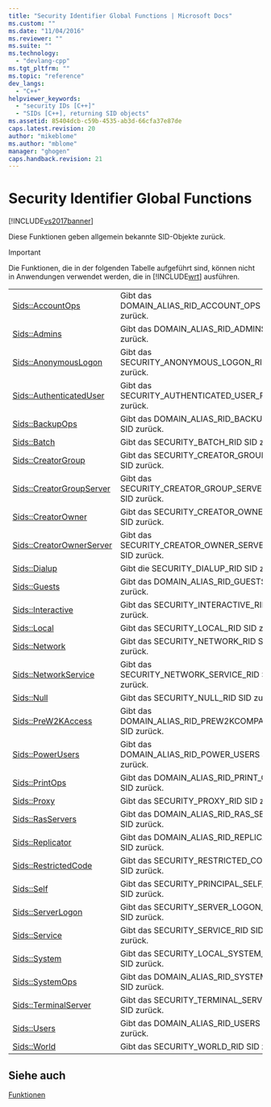 ```yaml
---
title: "Security Identifier Global Functions | Microsoft Docs"
ms.custom: ""
ms.date: "11/04/2016"
ms.reviewer: ""
ms.suite: ""
ms.technology: 
  - "devlang-cpp"
ms.tgt_pltfrm: ""
ms.topic: "reference"
dev_langs: 
  - "C++"
helpviewer_keywords: 
  - "security IDs [C++]"
  - "SIDs [C++], returning SID objects"
ms.assetid: 85404dcb-c59b-4535-ab3d-66cfa37e87de
caps.latest.revision: 20
author: "mikeblome"
ms.author: "mblome"
manager: "ghogen"
caps.handback.revision: 21
---
```

# Security Identifier Global Functions
[!INCLUDE[vs2017banner](../../assembler/inline/includes/vs2017banner.md)]

Diese Funktionen geben allgemein bekannte SID\-Objekte zurück.  
  
> [!IMPORTANT]
>  Die Funktionen, die in der folgenden Tabelle aufgeführt sind, können nicht in Anwendungen verwendet werden, die in [!INCLUDE[wrt](../../atl/reference/includes/wrt_md.md)] ausführen.  
  
|||  
|-|-|  
|[Sids::AccountOps](../Topic/Sids::AccountOps.md)|Gibt das DOMAIN\_ALIAS\_RID\_ACCOUNT\_OPS SID zurück.|  
|[Sids::Admins](../Topic/Sids::Admins.md)|Gibt das DOMAIN\_ALIAS\_RID\_ADMINS SID zurück.|  
|[Sids::AnonymousLogon](../Topic/Sids::AnonymousLogon.md)|Gibt das SECURITY\_ANONYMOUS\_LOGON\_RID SID zurück.|  
|[Sids::AuthenticatedUser](../Topic/Sids::AuthenticatedUser.md)|Gibt das SECURITY\_AUTHENTICATED\_USER\_RID SID zurück.|  
|[Sids::BackupOps](../Topic/Sids::BackupOps.md)|Gibt das DOMAIN\_ALIAS\_RID\_BACKUP\_OPS SID zurück.|  
|[Sids::Batch](../Topic/Sids::Batch.md)|Gibt das SECURITY\_BATCH\_RID SID zurück.|  
|[Sids::CreatorGroup](../Topic/Sids::CreatorGroup.md)|Gibt das SECURITY\_CREATOR\_GROUP\_RID SID zurück.|  
|[Sids::CreatorGroupServer](../Topic/Sids::CreatorGroupServer.md)|Gibt das SECURITY\_CREATOR\_GROUP\_SERVER\_RID SID zurück.|  
|[Sids::CreatorOwner](../Topic/Sids::CreatorOwner.md)|Gibt das SECURITY\_CREATOR\_OWNER\_RID SID zurück.|  
|[Sids::CreatorOwnerServer](../Topic/Sids::CreatorOwnerServer.md)|Gibt das SECURITY\_CREATOR\_OWNER\_SERVER\_RID SID zurück.|  
|[Sids::Dialup](../Topic/Sids::Dialup.md)|Gibt die SECURITY\_DIALUP\_RID SID zurück.|  
|[Sids::Guests](../Topic/Sids::Guests.md)|Gibt das DOMAIN\_ALIAS\_RID\_GUESTS SID zurück.|  
|[Sids::Interactive](../Topic/Sids::Interactive.md)|Gibt das SECURITY\_INTERACTIVE\_RID SID zurück.|  
|[Sids::Local](../Topic/Sids::Local.md)|Gibt das SECURITY\_LOCAL\_RID SID zurück.|  
|[Sids::Network](../Topic/Sids::Network.md)|Gibt das SECURITY\_NETWORK\_RID SID zurück.|  
|[Sids::NetworkService](../Topic/Sids::NetworkService.md)|Gibt das SECURITY\_NETWORK\_SERVICE\_RID SID zurück.|  
|[Sids::Null](../Topic/Sids::Null.md)|Gibt das SECURITY\_NULL\_RID SID zurück.|  
|[Sids::PreW2KAccess](../Topic/Sids::PreW2KAccess.md)|Gibt das DOMAIN\_ALIAS\_RID\_PREW2KCOMPACCESS SID zurück.|  
|[Sids::PowerUsers](../Topic/Sids::PowerUsers.md)|Gibt das DOMAIN\_ALIAS\_RID\_POWER\_USERS SID zurück.|  
|[Sids::PrintOps](../Topic/Sids::PrintOps.md)|Gibt das DOMAIN\_ALIAS\_RID\_PRINT\_OPS SID zurück.|  
|[Sids::Proxy](../Topic/Sids::Proxy.md)|Gibt das SECURITY\_PROXY\_RID SID zurück.|  
|[Sids::RasServers](../Topic/Sids::RasServers.md)|Gibt das DOMAIN\_ALIAS\_RID\_RAS\_SERVERS SID zurück.|  
|[Sids::Replicator](../Topic/Sids::Replicator.md)|Gibt das DOMAIN\_ALIAS\_RID\_REPLICATOR SID zurück.|  
|[Sids::RestrictedCode](../Topic/Sids::RestrictedCode.md)|Gibt das SECURITY\_RESTRICTED\_CODE\_RID SID zurück.|  
|[Sids::Self](../Topic/Sids::Self.md)|Gibt das SECURITY\_PRINCIPAL\_SELF\_RID SID zurück.|  
|[Sids::ServerLogon](../Topic/Sids::ServerLogon.md)|Gibt das SECURITY\_SERVER\_LOGON\_RID SID zurück.|  
|[Sids::Service](../Topic/Sids::Service.md)|Gibt das SECURITY\_SERVICE\_RID SID zurück.|  
|[Sids::System](../Topic/Sids::System.md)|Gibt das SECURITY\_LOCAL\_SYSTEM\_RID SID zurück.|  
|[Sids::SystemOps](../Topic/Sids::SystemOps.md)|Gibt das DOMAIN\_ALIAS\_RID\_SYSTEM\_OPS SID zurück.|  
|[Sids::TerminalServer](../Topic/Sids::TerminalServer.md)|Gibt das SECURITY\_TERMINAL\_SERVER\_RID SID zurück.|  
|[Sids::Users](../Topic/Sids::Users.md)|Gibt das DOMAIN\_ALIAS\_RID\_USERS SID zurück.|  
|[Sids::World](../Topic/Sids::World.md)|Gibt das SECURITY\_WORLD\_RID SID zurück.|  
  
## Siehe auch  
 [Funktionen](../../atl/reference/atl-functions.md)